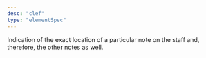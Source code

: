 ```yaml
---
desc: "clef"
type: "elementSpec"
---
```


Indication of the exact location of a particular note on the staff and, therefore,
the
other notes as well.